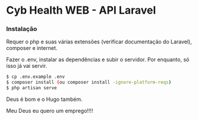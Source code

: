 # Cyb Health WEB - API Laravel

### Instalação

Requer o php e suas várias extensões (verificar documentação do Laravel), composer e internet.

Fazer o .env, instalar as dependências e subir o servidor. Por enquanto, só isso já vai servir.

```sh
$ cp .env.example .env
$ composer install (ou composer install -ignore-platform-reqs)
$ php artisan serve
```
Deus é bom e o Hugo também.

Meu Deus eu quero um emprego!!!!
